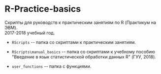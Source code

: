 # R-Practice-basics

Скрипты для руководств к практическим занятиям по R (Практикум на ЭВМ).  
2017-2018 учебный год.

* ```RScripts``` -- папка со скриптами к практическим занятиям.     

* ```RScripts\manual_basics``` -- папка со скриптами к учебному пособию "Введение в язык статистической обработки данных R" (ГУУ, 2018).     

* ```user_functions``` -- папка с функциями.     